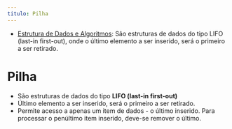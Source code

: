 ```yaml
---
titulo: Pilha
---
```

- [Estrutura de Dados e Algoritmos](https://www.cos.ufrj.br/~rfarias/cos121/pilhas.html): São estruturas de dados do tipo LIFO (last-in first-out), onde o último elemento a ser inserido, será o primeiro a ser retirado.

# Pilha

- São estruturas de dados do tipo **LIFO (last-in first-out)**
- Último elemento a ser inserido, será o primeiro a ser retirado.
- Permite acesso a apenas um item de dados - o último inserido. Para processar o penúltimo item inserido, deve-se remover o último.
